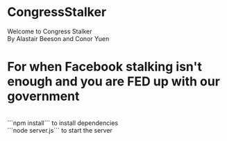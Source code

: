 # CongressStalker
Welcome to Congress Stalker
<br>
By Alastair Beeson and Conor Yuen
<br>
<h1> For when Facebook stalking isn't enough and you are FED up with our government </h1>
<br>
```npm install``` to install dependencies
</br>
```node server.js``` to start the server
